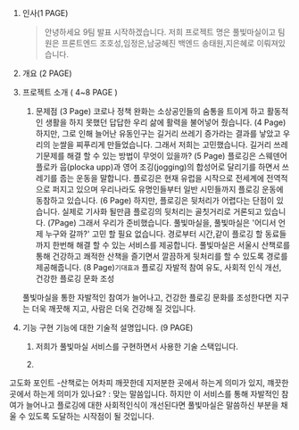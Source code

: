 1. 인사(1 PAGE)
   > 안녕하세요 9팀 발표 시작하겠습니다.
   > 저희 프로젝트 명은 풀빛마실이고
   > 팀원은
   > 프론트엔드 조호성,임정은,남궁혜진
   > 백엔드 송태원,지은혜로 이뤄져있습니다.
2. 개요 (2 PAGE)
3. 프로젝트 소개 ( 4~8 PAGE )

   1. 문제점
      (3 Page)
      코로나 정책 완화는 소상공인들의 숨통을 트이게 하고 활동적인 생활을 하지 못했던 답답한 우리 삶에 활력을 불어넣어 줬습니다.
      (4 Page)
      하지만, 그로 인해 늘어난 유동인구는 길거리 쓰레기 증가라는 결과를 낳았고 우리의 눈쌀을 찌푸리게 만들었습니다.
      그래서 저희는 고민했습니다. 길거리 쓰레기문제를 해결 할 수 있는 방법이 무엇이 있을까?
      (5 Page)
      플로깅은 스웨덴어 플로카 웁(plocka upp)과 영어 조깅(jogging)의 합성어로 달리기를 하면서 쓰레기를 줍는 운동을 말합니다.
      플로깅은 현재 유럽을 시작으로 전세계에 전역적으로 퍼지고 있으며 우리나라도 유명인들부터 일반 시민들까지 플로깅 운동에 동참하고 있습니다.
      (6 Page)
      하지만, 플로깅은 뒷처리가 어렵다는 단점이 있습니다.
      실제로 기사화 될만큼 플로깅의 뒷처리는 골칫거리로 거론되고 있습니다.
      (7Page)
      그래서 우리가 준비했습니다. 풀빛마실을,
      풀빛마실은 '어디서 언제 누구와 갈까?' 고민 할 필요 없습니다.
      경로부터 시간,같이 플로깅 할 동료들까지 한번해 해결 할 수 있는 서비스를 제공합니다.
      풀빛마실은 서울시 산책로를 통해 건강하고 쾌적한 산책을 즐기면서 깔끔하게 뒷처리를 할 수 있도록 경로를 제공해줍니다.
      (8 Page)`기대효과`
      플로깅 자발적 참여 유도, 사회적 인식 개선, 건강한 플로깅 문화 조성

   풀빛마실을 통한 자발적인 참여가 늘어나고, 건강한 플로깅 문화를 조성한다면
   지구는 더욱 깨끗해 지고,
   사람은 더욱 건강해 질 것입니다.

4. 기능 구현
   기능에 대한 기술적 설명입니다.
   (9 PAGE)

   1. 저희가 풀빛마실 서비스를 구현하면서 사용한 기술 스택입니다.

   2.

고도화 포인트 -산책로는 어차피 깨끗한데 지저분한 곳에서 하는게 의미가 있지, 꺠끗한 곳에서 하는게 의미가 있나요?
: 맞는 말씀입니다. 하지만 이 서비스를 통해 자발적인 참여가 늘어나고 플로깅에 대한 사회적인식이 개선된다면 풀빛마실은 말씀하신 부분을 채울 수 있도록 도달하는 시작점이 될 것입니다.
